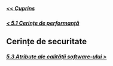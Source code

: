 ##### [<< Cuprins](../Cuprins.md)
##### [< 5.1 Cerințe de performanță](5.1%20Cerințe%20de%20performanță.md)
## Cerințe de securitate
##### [5.3 Atribute ale calității software-ului >](5.3%20Atribute%20ale%20calității%20software-ului.md)
